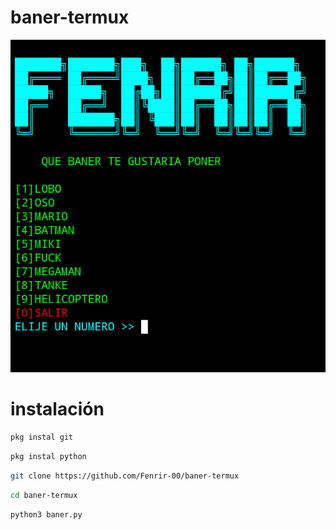 # baner-termux
![Screenshot](baner.png)

# instalación
```bash
pkg instal git
```
```bash
pkg instal python
```
```bash
git clone https://github.com/Fenrir-00/baner-termux
```
```bash
cd baner-termux
```
```bash
python3 baner.py
```
